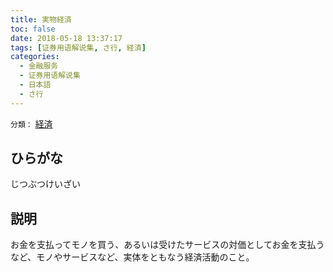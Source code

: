 ```yaml
---
title: 実物経済
toc: false
date: 2018-05-18 13:37:17
tags: [证券用语解说集, さ行, 経済]
categories:
  - 金融服务
  - 证券用语解说集
  - 日本語
  - さ行
---
```


`分類：` [経済](/tags/経済/)

## ひらがな

じつぶつけいざい

## 説明

お金を支払ってモノを買う、あるいは受けたサービスの対価としてお金を支払うなど、モノやサービスなど、実体をともなう経済活動のこと。
